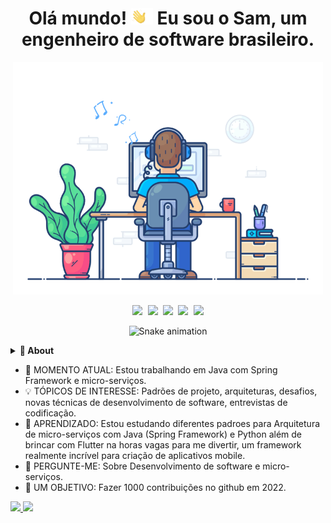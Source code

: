 

<h1 align="center">
   Olá mundo! <img src='https://github.com/SamuelModesto/Assets/blob/master/Gifs%20Perfil/wave.gif' height='26' alt='there'> Eu sou o Sam, um engenheiro de software brasileiro.
</h1>
<p align='center' style='margin: 16px 4px 8px;'>
    <img src="https://github.com/SamuelModesto/Assets/blob/master/Gifs%20Perfil/dev-working_rounded.gif" alt="working developer">
</p>
<p align="center">
   <kbd>
  <a href="https://twitter.com/SamuelMod3sto"><img src="https://img.shields.io/badge/-@SamuelMod3sto-00acee?style=flat&logo=Twitter&logoColor=white" /></a>
  <a href="https://profile.codersrank.io/user/samuelmodesto"><img src="https://img.shields.io/badge/-Samuel Modesto-72a0a8?style=flat&logo=CodersRank&logoColor=white" /></a>
  <a href="https://github.com/SamuelModesto"><img src="https://img.shields.io/badge/-Sam-3a3a3a?style=flat&logo=GitHub&logoColor=white" /></a>
  <a href="https://www.reddit.com/user/Disastrous_Apple4941"><img src="https://img.shields.io/badge/-Sam-ff4500?style=flat&logo=reddit&logoColor=white" /></a>
  <a href="https://www.linkedin.com/in/samuelmodesto"><img src="https://img.shields.io/badge/-Samuel Modesto-0072b1?style=flat&logo=Linkedin&logoColor=white" /></a>
  </kbd>
</p>
  <div align="center"> 

  ![Snake animation](https://github.com/SamuelModesto/SamuelModesto/blob/output/github-contribution-grid-snake.svg)
 
  </div>
  
  <details>
           <summary><b>👤 About</b></summary>
             <p>
               <img align="right" width="250" src="" />

       

         Eu sou um engenheiro de software brasileiro e gosto muito de escrever código.
            
         Gosto de resolver problemas com código e de buscar novas técnicas de construção
         de softwares, como padrões de projetos e padrões arquiteturais.
           
         Tenho um homelab com um servidor e algumas bugigangas como Raspberry Pi e arduíno, 
         dessa forma eu aproveito para me divertir e aprender construindo projetos legais.
            
         Quando não estou atrás de um computador, eu gosto de tocar instrumentos musicais,
         passear com a minha namorada, conhecer novas culturas e comidas típicas de cada região.        

    
         ----

           </p>
</details>
  

- 🚩 MOMENTO ATUAL: Estou trabalhando em Java com Spring Framework e micro-serviços.
- 💡 TÓPICOS DE INTERESSE:  Padrões de projeto, arquiteturas, desafios, novas técnicas de desenvolvimento de software, entrevistas de codificação.
- 🌱 APRENDIZADO: Estou estudando diferentes padroes para Arquitetura de micro-serviços com Java (Spring Framework) e Python  além  de  brincar com Flutter na horas vagas para me divertir, um framework realmente incrível para criação de aplicativos mobile.
- 💬 PERGUNTE-ME: Sobre Desenvolvimento de software e micro-serviços.
- 🎯 UM OBJETIVO: Fazer 1000 contribuições no github em 2022.



<div>
  <a href="https://github.com/SamuelModesto">
  <img height="180em" src="https://github-readme-stats.vercel.app/api?username=samuelmodesto&show_icons=true&theme=cobalt&include_all_commits=true&count_private=true"/>
  <img height="180em" src="https://github-readme-stats.vercel.app/api/top-langs/?username=samuelmodesto&layout=compact&langs_count=7&theme=cobalt"/>
</div>

##
  

